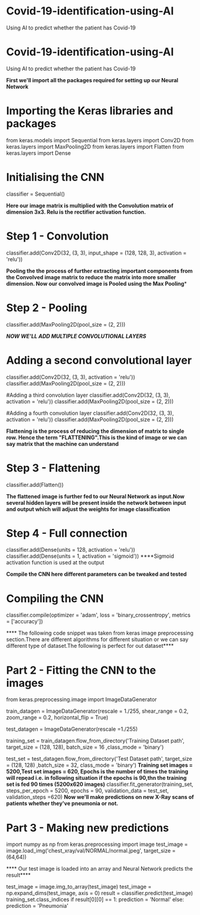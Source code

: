 # Covid-19-identification-using-AI
Using AI to predict whether the patient has Covid-19
# Covid-19-identification-using-AI
Using AI to predict whether the patient has Covid-19


 ****First we'll import all the packages required for setting up our Neural Network****
 
# Importing the Keras libraries and packages
from keras.models import Sequential
from keras.layers import Conv2D
from keras.layers import MaxPooling2D
from keras.layers import Flatten
from keras.layers import Dense

# Initialising the CNN
classifier = Sequential()

****Here our image matrix is multiplied with the Convolution matrix of dimension 3x3.
             Relu is the rectifier activation function.****

# Step 1 - Convolution
classifier.add(Conv2D(32, (3, 3), input_shape = (128, 128, 3), activation = 'relu'))

****Pooling the the process of further extracting important components from the Convolved image matrix to reduce the matrix into more smaller dimension.
Now our convolved image is Pooled using the Max Pooling*****

# Step 2 - Pooling
classifier.add(MaxPooling2D(pool_size = (2, 2)))

***NOW WE'LL ADD MULTIPLE CONVOLUTIONAL LAYERS***

# Adding a second convolutional layer
classifier.add(Conv2D(32, (3, 3), activation = 'relu'))
classifier.add(MaxPooling2D(pool_size = (2, 2)))

#Adding a third convolution layer
classifier.add(Conv2D(32, (3, 3), activation = 'relu'))
classifier.add(MaxPooling2D(pool_size = (2, 2)))

#Adding a fourth convolution layer
classifier.add(Conv2D(32, (3, 3), activation = 'relu'))
classifier.add(MaxPooling2D(pool_size = (2, 2)))

****Flattening is the process of reducing the dimension of matrix to single row. 
Hence the term "FLATTENING".This is the kind of image or we can say matrix that the machine can understand****

# Step 3 - Flattening
classifier.add(Flatten())

****The flattened image is further fed to our Neural Network as input.Now several hidden layers will be present inside the network between input and output which will adjust the weights for image classification****

# Step 4 - Full connection
classifier.add(Dense(units = 128, activation = 'relu'))
classifier.add(Dense(units = 1, activation = 'sigmoid')) ****Sigmoid activation function is used at the output

****Compile the CNN here different parameters can be tweaked and tested****
# Compiling the CNN
classifier.compile(optimizer = 'adam', loss = 'binary_crossentropy', metrics = ['accuracy'])

**** The following code snippet was taken from keras image preprocessing section.There are different algorithms for different situation or we can say different type of dataset.The following is perfect for out dataset****

# Part 2 - Fitting the CNN to the images

from keras.preprocessing.image import ImageDataGenerator

train_datagen = ImageDataGenerator(rescale = 1./255,
                                   shear_range = 0.2,
                                   zoom_range = 0.2,
                                   horizontal_flip = True)

test_datagen = ImageDataGenerator(rescale =1./255)

training_set = train_datagen.flow_from_directory('Training Dataset path',
                                                 target_size = (128, 128),
                                                 batch_size = 16
                                                 ,class_mode = 'binary')

test_set = test_datagen.flow_from_directory('Test Dataset path',
                                            target_size = (128, 128)
                                            ,batch_size = 32,
                                            class_mode = 'binary')
****Training set images = 5200,Test set images = 620, Epochs is the number of times the training will repead i.e. in following situation if the epochs is 90,thn the training set is fed 90 times (5200x620 images)****
classifier.fit_generator(training_set,
                         steps_per_epoch = 5200,
                         epochs = 90,
                         validation_data = test_set,
                         validation_steps =620)
 ****Now we'll make predictions on new X-Ray scans of patients whether they've pneumonia or not.****                       
# Part 3 - Making new predictions

import numpy as np
from keras.preprocessing import image
test_image = image.load_img('chest_xray/val/NORMAL/normal.jpeg', target_size = (64,64))

**** Our test image is loaded into an array and Neural Network predicts the result****

test_image = image.img_to_array(test_image)
test_image = np.expand_dims(test_image, axis = 0)
result = classifier.predict(test_image)
training_set.class_indices
if result[0][0] == 1:
    prediction = 'Normal'
else:
    prediction = 'Pneumonia'            
